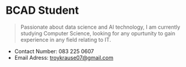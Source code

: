 # BCAD Student

> Passionate about data science and AI technology, I am currently studying Computer Science, looking for any opurtunity to gain experience in any field relating to IT.

- Contact Number: 083 225 0607
- Email Adress: troykrause07@gmail.com

